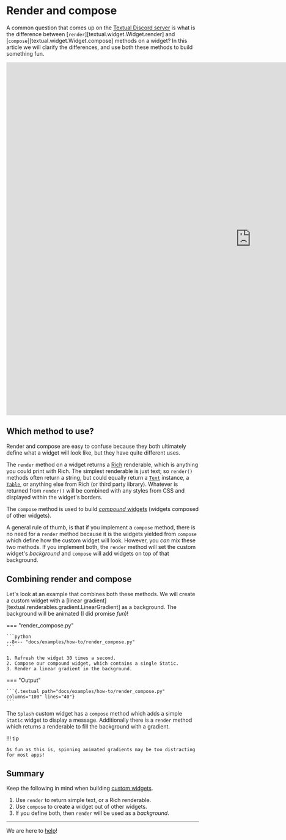 # Render and compose

A common question that comes up on the [Textual Discord server](https://discord.gg/Enf6Z3qhVr) is what is the difference between [`render`][textual.widget.Widget.render] and [`compose`][textual.widget.Widget.compose] methods on a widget?
In this article we will clarify the differences, and use both these methods to build something fun.

<div class="video-wrapper">
<iframe width="1280" height="922" src="https://www.youtube.com/embed/dYU7jHyabX8" title="" frameborder="0" allow="accelerometer; autoplay; clipboard-write; encrypted-media; gyroscope; picture-in-picture; web-share" allowfullscreen></iframe>
</div>

## Which method to use?

Render and compose are easy to confuse because they both ultimately define what a widget will look like, but they have quite different uses. 

The `render` method on a widget returns a [Rich](https://rich.readthedocs.io/en/latest/) renderable, which is anything you could print with Rich.
The simplest renderable is just text; so `render()` methods often return a string, but could equally return a [`Text`](https://rich.readthedocs.io/en/latest/text.html) instance, a [`Table`](https://rich.readthedocs.io/en/latest/tables.html), or anything else from Rich (or third party library).
Whatever is returned from `render()` will be combined with any styles from CSS and displayed within the widget's borders.

The `compose` method is used to build [*compound* widgets](../guide/widgets.md#compound-widgets) (widgets composed of other widgets).

A general rule of thumb, is that if you implement a `compose` method, there is no need for a `render` method because it is the widgets yielded from `compose` which define how the custom widget will look.
However, you *can* mix these two methods.
If you implement both, the `render` method will set the custom widget's *background* and `compose` will add widgets on top of that background.

## Combining render and compose

Let's look at an example that combines both these methods.
We will create a custom widget with a [linear gradient][textual.renderables.gradient.LinearGradient] as a background.
The background will be animated (I did promise *fun*)!

=== "render_compose.py"

    ```python
    --8<-- "docs/examples/how-to/render_compose.py"
    ```

    1. Refresh the widget 30 times a second.
    2. Compose our compound widget, which contains a single Static.
    3. Render a linear gradient in the background.

=== "Output"

    ```{.textual path="docs/examples/how-to/render_compose.py" columns="100" lines="40"}
    ```

The `Splash` custom widget has a `compose` method which adds a simple `Static` widget to display a message.
Additionally there is a `render` method which returns a renderable to fill the background with a gradient.

!!! tip

    As fun as this is, spinning animated gradients may be too distracting for most apps!

## Summary

Keep the following in mind when building [custom widgets](../guide/widgets.md).

1. Use `render` to return simple text, or a Rich renderable.
2. Use `compose` to create a widget out of other widgets.
3. If you define both, then `render` will be used as a *background*.


---

We are here to [help](../help.md)!
